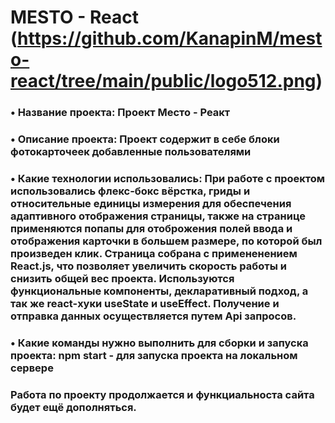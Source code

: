 # MESTO - React (https://github.com/KanapinM/mesto-react/tree/main/public/logo512.png)
### •      Название проекта: Проект Место - Реакт
### •      Описание проекта: Проект содержит в себе блоки фотокарточеек добавленные пользователями
### •      Какие технологии использовались: При работе с проектом использовались флекс-бокс вёрстка, гриды и относительные единицы измерения для обеспечения адаптивного отображения страницы, также на странице применяются попапы для отоброжения полей ввода и отображения карточки в большем размере, по которой был произведен клик. Страница собрана с примененением React.js, что позволяет увеличить скорость работы и снизить общей вес проекта. Используются функциональные компоненты, декларативный подход, а так же react-хуки useState и useEffect. Получение и отправка данных осуществляется путем Api запросов. 
### •       Какие команды нужно выполнить для сборки и запуска проекта: npm start - для запуска проекта на локальном сервере

### Работа по проекту продолжается и функциальноста сайта будет ещё дополняться.

